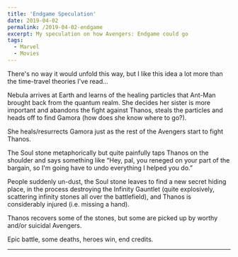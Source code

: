 ```yaml
---
title: 'Endgame Speculation'
date: 2019-04-02
permalink: /2019-04-02-endgame
excerpt: My speculation on how Avengers: Endgame could go
tags:
  - Marvel
  - Movies
---
```


There's no way it would unfold this way, but I like this idea a lot more than the time-travel theories I've read...

Nebula arrives at Earth and learns of the healing particles that Ant-Man brought back from the quantum realm. She decides her sister is more important and abandons the fight against Thanos, steals the particles and heads off to find Gamora (how does she know where to go?).

She heals/resurrects Gamora just as the rest of the Avengers start to fight Thanos.

The Soul stone metaphorically but quite painfully taps Thanos on the shoulder and says something like “Hey, pal, you reneged on your part of the bargain, so I'm going have to undo everything I helped you do.”

People suddenly un-dust, the Soul stone leaves to find a new secret hiding place, in the process destroying the Infinity Gauntlet (quite explosively, scattering infinity stones all over the battlefield), and Thanos is considerably injured (i.e. missing a hand).

Thanos recovers some of the stones, but some are picked up by worthy and/or suicidal Avengers.

Epic battle, some deaths, heroes win, end credits.

---
